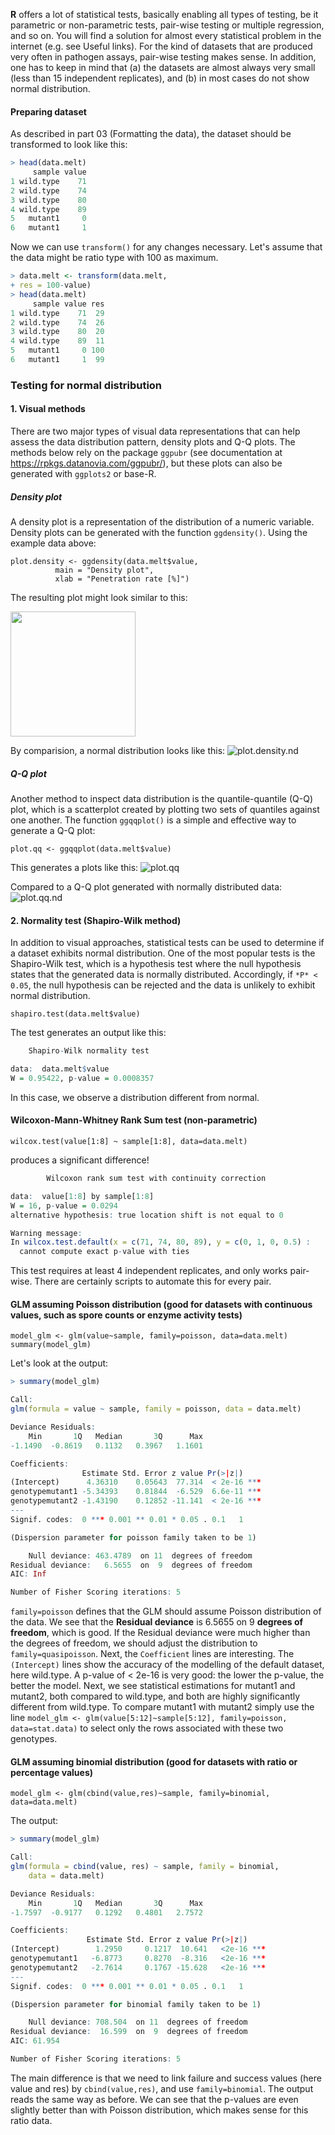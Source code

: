 **R** offers a lot of statistical tests, basically enabling all types of testing, be it parametric or non-parametric tests, pair-wise testing or multiple regression, and so on. You will find a solution for almost every statistical problem in the internet (e.g. see Useful links). For the kind of datasets that are produced very often in pathogen assays, pair-wise testing makes sense. In addition, one has to keep in mind that (a) the datasets are almost always very small (less than 15 independent replicates), and (b) in most cases do not show normal distribution.

#### Preparing dataset
As described in part 03 (Formatting the data), the dataset should be transformed to look like this:
```R
> head(data.melt)
     sample value
1 wild.type    71
2 wild.type    74
3 wild.type    80
4 wild.type    89
5   mutant1     0
6   mutant1     1
```

Now we can use `transform()` for any changes necessary. Let's assume that the data might be ratio type with 100 as maximum. 
```R
> data.melt <- transform(data.melt, 
+ res = 100-value)
> head(data.melt)
     sample value res
1 wild.type    71  29
2 wild.type    74  26
3 wild.type    80  20
4 wild.type    89  11
5   mutant1     0 100
6   mutant1     1  99
```

### Testing for normal distribution

#### 1. Visual methods
There are two major types of visual data representations that can help assess the data distribution pattern, density plots and Q-Q plots. The methods below rely on the package `ggpubr` (see documentation at https://rpkgs.datanovia.com/ggpubr/), but these plots can also be generated with `ggplots2` or base-R. 

##### Density plot
A density plot is a representation of the distribution of a numeric variable. Density plots can be generated with the function `ggdensity()`. Using the example data above:
```
plot.density <- ggdensity(data.melt$value, 
          main = "Density plot",
          xlab = "Penetration rate [%]")
```
The resulting plot might look similar to this:

<img src="https://github.com/stefankusch/basics.R/blob/master/density_01.png" data-canonical-src="https://github.com/stefankusch/basics.R/blob/master/density_01.png" width="200" height="200" />

By comparision, a normal distribution looks like this:
![plot.density.nd](https://github.com/stefankusch/basics.R/blob/master/density_02.png)

##### Q-Q plot
Another method to inspect data distribution is the quantile-quantile (Q-Q) plot, which is a scatterplot created by plotting two sets of quantiles against one another. The function `ggqqplot()` is a simple and effective way to generate a Q-Q plot:
```
plot.qq <- ggqqplot(data.melt$value)
```
This generates a plots like this:
![plot.qq](https://github.com/stefankusch/basics.R/blob/master/qq_01.png)

Compared to a Q-Q plot generated with normally distributed data:
![plot.qq.nd](https://github.com/stefankusch/basics.R/blob/master/qq_02.png)

#### 2. Normality test (Shapiro-Wilk method)
In addition to visual approaches, statistical tests can be used to determine if a dataset exhibits normal distribution. One of the most popular tests is the Shapiro-Wilk test, which is a hypothesis test where the null hypothesis states that the generated data is normally distributed. Accordingly, if `*P* < 0.05`, the null hypothesis can be rejected and the data is unlikely to exhibit normal distribution.
```
shapiro.test(data.melt$value)
```
The test generates an output like this:
```R
	Shapiro-Wilk normality test

data:  data.melt$value
W = 0.95422, p-value = 0.0008357
```
In this case, we observe a distribution different from normal.

#### Wilcoxon-Mann-Whitney Rank Sum test (non-parametric)

```
wilcox.test(value[1:8] ~ sample[1:8], data=data.melt)
```
produces a significant difference!
```R
        Wilcoxon rank sum test with continuity correction

data:  value[1:8] by sample[1:8]
W = 16, p-value = 0.0294
alternative hypothesis: true location shift is not equal to 0

Warning message:
In wilcox.test.default(x = c(71, 74, 80, 89), y = c(0, 1, 0, 0.5) :
  cannot compute exact p-value with ties
```
This test requires at least 4 independent replicates, and only works pair-wise. There are certainly scripts to automate this for every pair.

#### GLM assuming Poisson distribution (good for datasets with continuous values, such as spore counts or enzyme activity tests)

```
model_glm <- glm(value~sample, family=poisson, data=data.melt)
summary(model_glm)
```
Let's look at the output:
```R
> summary(model_glm)

Call:
glm(formula = value ~ sample, family = poisson, data = data.melt)

Deviance Residuals: 
    Min       1Q   Median       3Q      Max  
-1.1490  -0.8619   0.1132   0.3967   1.1601  

Coefficients:
                Estimate Std. Error z value Pr(>|z|)    
(Intercept)      4.36310    0.05643  77.314  < 2e-16 ***
genotypemutant1 -5.34393    0.81844  -6.529  6.6e-11 ***
genotypemutant2 -1.43190    0.12852 -11.141  < 2e-16 ***
---
Signif. codes:  0 *** 0.001 ** 0.01 * 0.05 . 0.1   1

(Dispersion parameter for poisson family taken to be 1)

    Null deviance: 463.4789  on 11  degrees of freedom
Residual deviance:   6.5655  on  9  degrees of freedom
AIC: Inf

Number of Fisher Scoring iterations: 5
```
`family=poisson` defines that the GLM should assume Poisson distribution of the data. We see that the **Residual deviance** is 6.5655 on 9 **degrees of freedom**, which is good. If the Residual deviance were much higher than the degrees of freedom, we should adjust the distribution to `family=quasipoisson`. Next, the `Coefficient` lines are interesting. The `(Intercept)` lines show the accuracy of the modelling of the default dataset, here wild.type. A p-value of < 2e-16 is very good: the lower the p-value, the better the model. Next, we see statistical estimations for mutant1 and mutant2, both compared to wild.type, and both are highly significantly different from wild.type.
To compare mutant1 with mutant2 simply use the line `model_glm <- glm(value[5:12]~sample[5:12], family=poisson, data=stat.data)` to select only the rows associated with these two genotypes.

#### GLM assuming binomial distribution (good for datasets with ratio or percentage values)

```
model_glm <- glm(cbind(value,res)~sample, family=binomial, data=data.melt)
``` 
The output:
```R
> summary(model_glm)

Call:
glm(formula = cbind(value, res) ~ sample, family = binomial, 
    data = data.melt)

Deviance Residuals: 
    Min       1Q   Median       3Q      Max  
-1.7597  -0.9177   0.1292   0.4801   2.7572  

Coefficients:
                 Estimate Std. Error z value Pr(>|z|)    
(Intercept)        1.2950     0.1217  10.641   <2e-16 ***
genotypemutant1   -6.8773     0.8270  -8.316   <2e-16 ***
genotypemutant2   -2.7614     0.1767 -15.628   <2e-16 ***
---
Signif. codes:  0 *** 0.001 ** 0.01 * 0.05 . 0.1   1

(Dispersion parameter for binomial family taken to be 1)

    Null deviance: 708.504  on 11  degrees of freedom
Residual deviance:  16.599  on  9  degrees of freedom
AIC: 61.954

Number of Fisher Scoring iterations: 5
```
The main difference is that we need to link failure and success values (here value and res) by `cbind(value,res)`, and use `family=binomial`. The output reads the same way as before. We can see that the p-values are even slightly better than with Poisson distribution, which makes sense for this ratio data.
